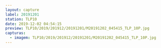 ```yaml
---
layout: capture
label: 20191201
station: TLP10
date: 2019-12-02 04:54:15
preview: TLP10/2019/201912/20191201/M20191202_045415_TLP_10P.jpg
capturas:
  - imagem: TLP10/2019/201912/20191201/M20191202_045415_TLP_10P.jpg
---
```

